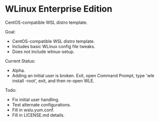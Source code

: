 # WLinux Enterprise Edition

CentOS-compatible WSL distro template.

Goal:

- CentOS-compatible WSL distro template.
- Includes basic WLinux config file tweaks.
- Does not include wlinux-setup.

Current Status:

- Alpha.
- Adding an initial user is broken. Exit, open Command Prompt, type 'wle install -root', exit, and then re-open WLE. 

Todo:

- Fix initial user handling.
- Test alternate configurations.
- Fill in wslu.yum.conf.
- Fill in LICENSE.md details.
